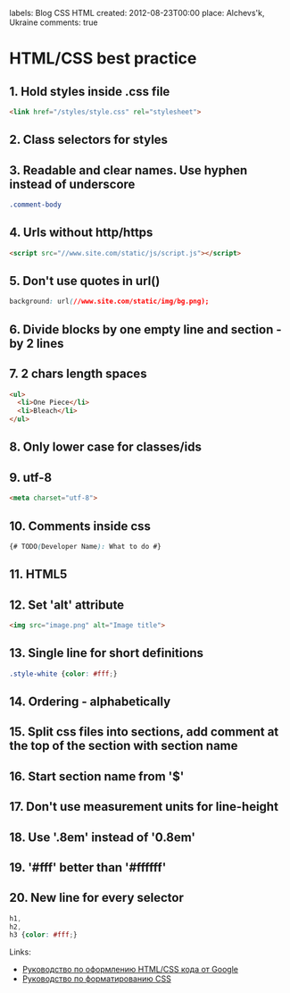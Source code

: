 labels: Blog
        CSS
        HTML
created: 2012-08-23T00:00
place: Alchevs'k, Ukraine
comments: true

# HTML/CSS best practice

## 1. Hold styles inside .css file

```html
<link href="/styles/style.css" rel="stylesheet">
```

## 2. Class selectors for styles

## 3. Readable and clear names. Use hyphen instead of underscore

```css
.comment-body
```

## 4. Urls without http/https

```html
<script src="//www.site.com/static/js/script.js"></script>
```

## 5. Don't use quotes in url()

```css
background: url(//www.site.com/static/img/bg.png);
```

## 6. Divide blocks by one empty line and section - by 2 lines

## 7. 2 chars length spaces
```html
<ul>
  <li>One Piece</li>
  <li>Bleach</li>
</ul>
```

## 8. Only lower case for classes/ids

## 9. utf-8

```html
<meta charset="utf-8">
```

## 10. Comments inside css

```css
{# TODO(Developer Name): What to do #}
```

## 11. HTML5

## 12. Set 'alt' attribute

```html
<img src="image.png" alt="Image title">
```

## 13. Single line for short definitions

```css
.style-white {color: #fff;}
```

## 14. Ordering - alphabetically

## 15. Split css files into sections, add comment at the top of the section with section name

## 16. Start section name from '$'

## 17. Don't use measurement units for line-height

## 18. Use '.8em' instead of '0.8em'

## 19. '#fff' better than '#ffffff'

## 20. New line for every selector

```css
h1,
h2,
h3 {color: #fff;}
```

Links:

- [Руководство по оформлению HTML/CSS кода от Google](http://habrahabr.ru/post/143452/)
- [Руководство по форматированию CSS](http://habrahabr.ru/post/149986/)
